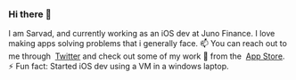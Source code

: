 ### Hi there 👋

<!--
**s4rv4d/s4rv4d** is a ✨ _special_ ✨ repository because its `README.md` (this file) appears on your GitHub profile.

Here are some ideas to get you started:

- 🔭 I’m currently working on 
- 🌱 I’m currently learning ...
- 👯 I’m looking to collaborate on ...
- 🤔 I’m looking for help with ...
- 💬 Ask me about ...
- 📫 How to reach me: ...
- 😄 Pronouns: ...
- ⚡ Fun fact: ...
-->
I am Sarvad, and currently working as an iOS dev at Juno Finance. 
I love making apps solving problems that i generally face. 📫 You can reach out to me through  &nbsp;[Twitter](https://twitter.com/serverConnectd) and check out some of my work 📱  from the &nbsp;[App Store](https://apps.apple.com/us/developer/sarvad-shetty/id1440299240). 
⚡ Fun fact: Started iOS dev using a VM in a windows laptop. 
